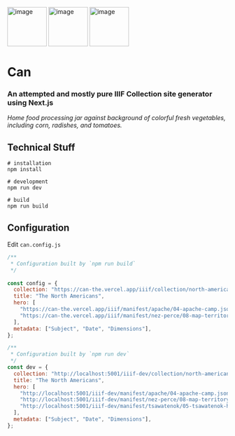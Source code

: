 <img width="90" alt="image" src="https://iiif.stack.rdc.library.northwestern.edu/iiif/2/bb9b1011-9d0a-46e0-9769-507e38668f11/95,200,1550,1550/600,/0/default.jpg"> <img width="90" alt="image" src="https://iiif.stack.rdc.library.northwestern.edu/iiif/2/bb9b1011-9d0a-46e0-9769-507e38668f11/482,587,775,775/600,/0/default.jpg"> <img width="90" alt="image" src="https://iiif.stack.rdc.library.northwestern.edu/iiif/2/bb9b1011-9d0a-46e0-9769-507e38668f11/695,808,387,387/600,/0/default.jpg">

# Can

### An attempted and mostly pure IIIF Collection site generator using Next.js

_Home food processing jar against background of colorful fresh vegetables, including corn, radishes, and tomatoes._


## Technical Stuff


```shell
# installation
npm install

# development
npm run dev

# build
npm run build
```

## Configuration

Edit `can.config.js`

```jsx
/**
 * Configuration built by `npm run build`
 */
 
const config = {
  collection: "https://can-the.vercel.app/iiif/collection/north-american.json",
  title: "The North Americans",
  hero: [
    "https://can-the.vercel.app/iiif/manifest/apache/04-apache-camp.json",
    "https://can-the.vercel.app/iiif/manifest/nez-perce/08-map-territory.json",
  ],
  metadata: ["Subject", "Date", "Dimensions"],
};

/**
 * Configuration built by `npm run dev`
 */
const dev = {
  collection: "http://localhost:5001/iiif-dev/collection/north-american.json",
  title: "The North Americans",
  hero: [
    "http://localhost:5001/iiif-dev/manifest/apache/04-apache-camp.json",
    "http://localhost:5001/iiif-dev/manifest/nez-perce/08-map-territory.json",
    "http://localhost:5001/iiif-dev/manifest/tsawatenok/05-tsawatenok-house-front.json",
  ],
  metadata: ["Subject", "Date", "Dimensions"],
};
```
